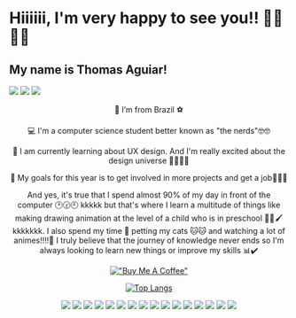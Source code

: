 # Hiiiiii, I'm very happy to see you‼️ 🎉🤩🤭🎉
## My name is Thomas Aguiar!

[<img src="https://img.shields.io/badge/medium-%2312100E.svg?&style=for-the-badge&logo=medium&logoColor=white" />](https://medium.com/thomas-aguiar)  [<img src="https://img.shields.io/badge/linkedin-%230077B5.svg?&style=for-the-badge&logo=linkedin&logoColor=white" />](https://www.linkedin.com/in/thomas-aguiar-vicente-a328671b0/) [<img src = "https://img.shields.io/badge/instagram-%23E4405F.svg?&style=for-the-badge&logo=instagram&logoColor=white">](https://www.instagram.com/thmsaguiar/)

<p align="center">🏡 I’m from Brazil ⚽️ </p>

<p align="center">💻 I'm a computer science student better known as "the nerds"🤓🤓</p>
  
<p align="center">📐 I am currently learning about UX design. And I'm really excited about the design universe 🤩🤩🎨📱 </p>
  
<p align="center">🎯 My goals for this year is to get involved in more projects and get a job👨🏻‍💻</p>



<p align="center">And yes, it's true that I spend almost 90% of my day in front of the computer 🕑🕝🕘 kkkkk but that's where I learn a multitude of things like making drawing animation at the level of a child who is in preschool  👶🏻🖌 kkkkkkk. I also spend my time 📴 petting my cats 🐱🐱 and watching a lot of animes!!!!🌈 
I truly believe that the journey of knowledge never ends so I'm always looking to learn new things or improve my skills 📊✔️</p>
<div align="center">
  
  [!["Buy Me A Coffee"](https://www.buymeacoffee.com/assets/img/custom_images/orange_img.png)](https://www.buymeacoffee.com/thmsaguiar)
  
</div>
<div align="center">
  
  [![Top Langs](https://github-readme-stats.vercel.app/api/top-langs/?username=thmsaguiar&layout=compact&theme=dark)](https://github.com/anuraghazra/github-readme-stats)
  
  <img src="https://img.shields.io/badge/html5-%2312100E.svg?&style=for-the-badge&logo=html5&logoColor=blue" />
  <img src="https://img.shields.io/badge/c%23-%2312100E.svg?&style=for-the-badge&logo=csharp&logoColor=purple" />
  <img src="https://img.shields.io/badge/java-%2312100E.svg?&style=for-the-badge&logo=java&logoColor=red" />
  <img src="https://img.shields.io/badge/python-%2312100E.svg?&style=for-the-badge&logo=python&logoColor=yellow" />
  <img src="https://img.shields.io/badge/php-%2312100E.svg?&style=for-the-badge&logo=php&logoColor=lilac" />
  <img src="https://img.shields.io/badge/javascript-%2312100E.svg?&style=for-the-badge&logo=javascript&logoColor=red" />
  <img src="https://img.shields.io/badge/typescript-%2312100E.svg?&style=for-the-badge&logo=typescript&logoColor=blue" />
  <img src="https://img.shields.io/badge/css3-%2312100E.svg?&style=for-the-badge&logo=css3&logoColor=blue" />
  <img src="https://img.shields.io/badge/angular-%2312100E.svg?&style=for-the-badge&logo=angular&logoColor=red" />
  <img src="https://img.shields.io/badge/bootstrap-%2312100E.svg?&style=for-the-badge&logo=bootstrap&logoColor=lilac" />
  <img src="https://img.shields.io/badge/ionic-%2312100E.svg?&style=for-the-badge&logo=ionic&logoColor=blue" />
  <img src="https://img.shields.io/badge/android-%2312100E.svg?&style=for-the-badge&logo=android&logoColor=green" />
  <img src="https://img.shields.io/badge/ios-%2312100E.svg?&style=for-the-badge&logo=ios&logoColor=white" />
  <img src="https://img.shields.io/badge/miro-%2312100E.svg?&style=for-the-badge&logo=miro&logoColor=yellow" />
  <img src="https://img.shields.io/badge/figma-%2312100E.svg?&style=for-the-badge&logo=figma&logoColor=red" />
  <img src="https://img.shields.io/badge/sublimetext-%2312100E.svg?&style=for-the-badge&logo=sublimetext&logoColor=yellow" />
  
</div>
